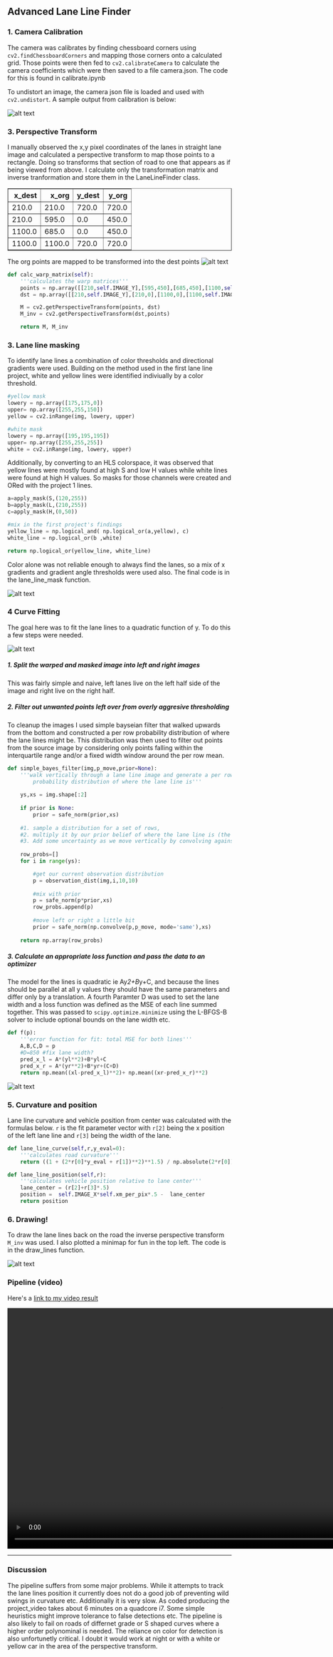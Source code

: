 ## Advanced Lane Line Finder

### 1. Camera Calibration

The camera was calibrates by finding chessboard corners using `cv2.findChessboardCorners` and mapping those corners onto a calculated grid.
Those points were then fed to `cv2.calibrateCamera` to calculate the camera coefficients which were then saved to a file camera.json. The code for this is found in calibrate.ipynb

To undistort an image, the camera json file is loaded and used with `cv2.undistort`. A sample output from calibration is below:

![alt text](./output_images/calibration.png "undistored") 



### 3. Perspective Transform

I manually observed the x,y pixel coordinates of the lanes in straight lane image and calculated a perspective transform to map those points to a rectangle. Doing so transforms that section of road to one that appears as if being viewed from above. I calculate only the transformation matrix and inverse tranformation and store them in the LaneLineFinder class.

<table border="1" class="dataframe">
  <thead>
    <tr style="text-align: right;">
      <th>x_dest</th>
      <th>x_org</th>
      <th>y_dest</th>
      <th>y_org</th>
    </tr>
  </thead>
  <tbody>
    <tr>
      <td>210.0</td>
      <td>210.0</td>
      <td>720.0</td>
      <td>720.0</td>
    </tr>
    <tr>
      <td>210.0</td>
      <td>595.0</td>
      <td>0.0</td>
      <td>450.0</td>
    </tr>
    <tr>
      <td>1100.0</td>
      <td>685.0</td>
      <td>0.0</td>
      <td>450.0</td>
    </tr>
    <tr>
      <td>1100.0</td>
      <td>1100.0</td>
      <td>720.0</td>
      <td>720.0</td>
    </tr>
  </tbody>
</table>


The org points are mapped to be transformed into the dest points
![alt text](./output_images/straight1_warp.png "warp")


```python
def calc_warp_matrix(self):
    '''calculates the warp matrices'''
    points = np.array([[210,self.IMAGE_Y],[595,450],[685,450],[1100,self.IMAGE_Y]], np.float32)
    dst = np.array([[210,self.IMAGE_Y],[210,0],[1100,0],[1100,self.IMAGE_Y]], np.float32)

    M = cv2.getPerspectiveTransform(points, dst)
    M_inv = cv2.getPerspectiveTransform(dst,points)

    return M, M_inv
```

### 3. Lane line masking

To identify lane lines a combination of color thresholds and directional gradients were used. Building on the method used in the first lane line project, white and yellow lines were identified indiviually by a color threshold.

```python
#yellow mask
lowery = np.array([175,175,0])
upper= np.array([255,255,150])
yellow = cv2.inRange(img, lowery, upper)

#white mask
lowery = np.array([195,195,195])
upper= np.array([255,255,255])
white = cv2.inRange(img, lowery, upper)
```

Additionally, by converting to an HLS colorspace, it was observed that yellow lines were mostly found at high S and low H values while white lines were found at high H values. So masks for those channels were created and ORed with the project 1 lines.

```python
a=apply_mask(S,(120,255))
b=apply_mask(L,(210,255))
c=apply_mask(H,(0,50))

#mix in the first project's findings
yellow_line = np.logical_and( np.logical_or(a,yellow), c)
white_line = np.logical_or(b ,white)

return np.logical_or(yellow_line, white_line)
```
Color alone was not reliable enough to always find the lanes, so a mix of x gradients and gradient angle thresholds were used also. The final code is in the lane_line_mask function.

![alt text](./output_images/test2_masking.png "masking")


### 4 Curve Fitting

The goal here was to fit the lane lines to a quadratic function of y. To do this a few steps were needed.

![alt text](./output_images/test2_left_process.png "line fit1")

##### 1. Split the warped and masked image into left and right images
This was fairly simple and naive, left lanes live on the left half side of the image and right live on the right half.

##### 2. Filter out unwanted points left over from overly aggresive thresholding
To cleanup the images I used simple bayseian filter that walked upwards from the bottom and constructed a per row probability distribution of where the lane lines might be.
This distribution was then used to filter out points from the source image by considering only points falling within the interquartile range and/or a fixed width window around the per row mean.

```python
def simple_bayes_filter(img,p_move,prior=None):
    '''walk vertically through a lane line image and generate a per row 
        probability distribution of where the lane line is'''
    
    ys,xs = img.shape[:2]
        
    if prior is None:
        prior = safe_norm(prior,xs)
        
    #1. sample a distribution for a set of rows,
    #2. multiply it by our prior belief of where the lane line is (the prior set of rows)
    #3. Add some uncertainty as we move vertically by convolving against p_move
    
    row_probs=[]
    for i in range(ys):

        #get our current observation distribution
        p = observation_dist(img,i,10,10)
        
        #mix with prior
        p = safe_norm(p*prior,xs)
        row_probs.append(p)
        
        #move left or right a little bit
        prior = safe_norm(np.convolve(p,p_move, mode='same'),xs)
                
    return np.array(row_probs)
```

##### 3. Calculate an appropriate loss function and pass the data to an optimizer
The model for the lines is quadratic ie Ay*2+B*y+C, and because the lines should be parallel at all y values they should have the same parameters and differ only by a translation. A fourth Paramter D was used to set the lane width and a loss function was defined as the MSE of each line summed together. This was passed to `scipy.optimize.minimize` using the L-BFGS-B solver to include optional bounds on the lane width etc.

```python
def f(p):
    '''error function for fit: total MSE for both lines'''
    A,B,C,D = p
    #D=850 #fix lane width?
    pred_x_l = A*(yl**2)+B*yl+C
    pred_x_r = A*(yr**2)+B*yr+(C+D)
    return np.mean((xl-pred_x_l)**2)+ np.mean((xr-pred_x_r)**2)
```


![alt text](./output_images/test2_fit_result.png "line fit2")



### 5. Curvature and position

Lane line curvature and vehicle position from center was calculated with the formulas below. `r` is the fit parameter vector with `r[2]` being the x position of the left lane line and `r[3]` being the width of the lane.

```python
def lane_line_curve(self,r,y_eval=0):
    '''calculates road curvature'''
    return ((1 + (2*r[0]*y_eval + r[1])**2)**1.5) / np.absolute(2*r[0])

def lane_line_position(self,r):
    '''calculates vehicle position relative to lane center'''
    lane_center = (r[2]+r[3]*.5)
    position =  self.IMAGE_X*self.xm_per_pix*.5 -  lane_center
    return position
```

### 6. Drawing!

To draw the lane lines back on the road the inverse perspective transform `M_inv` was used. I also plotted a minimap for fun in the top left. The code is in the draw_lines function.


![alt text](./output_images/test2_final_frame_result.png "final")



### Pipeline (video)

Here's a [link to my video result](./project_video_result.mp4)


<video width="960" height="540" controls>
  <source src="project_video_result.mp4">a
</video> 

---

### Discussion

The pipeline suffers from some major problems. While it attempts to track the lane lines position it currently does not do a good job of preventing wild swings in curvature etc. Additionally it is very slow. As coded producing the project_video takes about 6 minutes on a quadcore i7. Some simple heuristics might improve tolerance to false detections etc. The pipeline is also likely to fail on roads of differnet grade or S shaped curves where a higher order polynominal is needed. The reliance on color for detection is also unfortunetly critical. I doubt it would work at night or with a white or yellow car in the area of the perspective transform.

